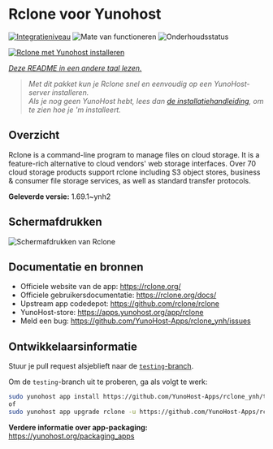 <!--
NB: Deze README is automatisch gegenereerd door <https://github.com/YunoHost/apps/tree/master/tools/readme_generator>
Hij mag NIET handmatig aangepast worden.
-->

# Rclone voor Yunohost

[![Integratieniveau](https://apps.yunohost.org/badge/integration/rclone)](https://ci-apps.yunohost.org/ci/apps/rclone/)
![Mate van functioneren](https://apps.yunohost.org/badge/state/rclone)
![Onderhoudsstatus](https://apps.yunohost.org/badge/maintained/rclone)

[![Rclone met Yunohost installeren](https://install-app.yunohost.org/install-with-yunohost.svg)](https://install-app.yunohost.org/?app=rclone)

*[Deze README in een andere taal lezen.](./ALL_README.md)*

> *Met dit pakket kun je Rclone snel en eenvoudig op een YunoHost-server installeren.*  
> *Als je nog geen YunoHost hebt, lees dan [de installatiehandleiding](https://yunohost.org/install), om te zien hoe je 'm installeert.*

## Overzicht

Rclone is a command-line program to manage files on cloud storage. It is a feature-rich alternative to cloud vendors' web storage interfaces. Over 70 cloud storage products support rclone including S3 object stores, business & consumer file storage services, as well as standard transfer protocols.

**Geleverde versie:** 1.69.1~ynh2

## Schermafdrukken

![Schermafdrukken van Rclone](./doc/screenshots/screenshot.png)

## Documentatie en bronnen

- Officiele website van de app: <https://rclone.org/>
- Officiele gebruikersdocumentatie: <https://rclone.org/docs/>
- Upstream app codedepot: <https://github.com/rclone/rclone>
- YunoHost-store: <https://apps.yunohost.org/app/rclone>
- Meld een bug: <https://github.com/YunoHost-Apps/rclone_ynh/issues>

## Ontwikkelaarsinformatie

Stuur je pull request alsjeblieft naar de [`testing`-branch](https://github.com/YunoHost-Apps/rclone_ynh/tree/testing).

Om de `testing`-branch uit te proberen, ga als volgt te werk:

```bash
sudo yunohost app install https://github.com/YunoHost-Apps/rclone_ynh/tree/testing --debug
of
sudo yunohost app upgrade rclone -u https://github.com/YunoHost-Apps/rclone_ynh/tree/testing --debug
```

**Verdere informatie over app-packaging:** <https://yunohost.org/packaging_apps>
